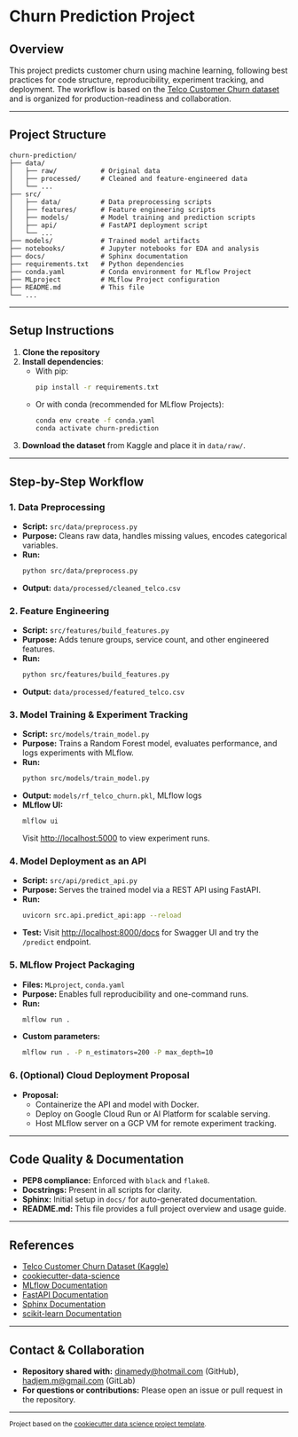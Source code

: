 # Churn Prediction Project

## Overview
This project predicts customer churn using machine learning, following best practices for code structure, reproducibility, experiment tracking, and deployment. The workflow is based on the [Telco Customer Churn dataset](https://www.kaggle.com/datasets/blastchar/telco-customer-churn) and is organized for production-readiness and collaboration.

---

## Project Structure
```
churn-prediction/
├── data/
│   ├── raw/           # Original data
│   ├── processed/     # Cleaned and feature-engineered data
│   └── ...
├── src/
│   ├── data/          # Data preprocessing scripts
│   ├── features/      # Feature engineering scripts
│   ├── models/        # Model training and prediction scripts
│   ├── api/           # FastAPI deployment script
│   └── ...
├── models/            # Trained model artifacts
├── notebooks/         # Jupyter notebooks for EDA and analysis
├── docs/              # Sphinx documentation
├── requirements.txt   # Python dependencies
├── conda.yaml         # Conda environment for MLflow Project
├── MLproject          # MLflow Project configuration
├── README.md          # This file
└── ...
```

---

## Setup Instructions

1. **Clone the repository**
2. **Install dependencies**:
   - With pip:
     ```bash
     pip install -r requirements.txt
     ```
   - Or with conda (recommended for MLflow Projects):
     ```bash
     conda env create -f conda.yaml
     conda activate churn-prediction
     ```
3. **Download the dataset** from Kaggle and place it in `data/raw/`.

---

## Step-by-Step Workflow

### 1. Data Preprocessing
- **Script:** `src/data/preprocess.py`
- **Purpose:** Cleans raw data, handles missing values, encodes categorical variables.
- **Run:**
  ```bash
  python src/data/preprocess.py
  ```
- **Output:** `data/processed/cleaned_telco.csv`

### 2. Feature Engineering
- **Script:** `src/features/build_features.py`
- **Purpose:** Adds tenure groups, service count, and other engineered features.
- **Run:**
  ```bash
  python src/features/build_features.py
  ```
- **Output:** `data/processed/featured_telco.csv`

### 3. Model Training & Experiment Tracking
- **Script:** `src/models/train_model.py`
- **Purpose:** Trains a Random Forest model, evaluates performance, and logs experiments with MLflow.
- **Run:**
  ```bash
  python src/models/train_model.py
  ```
- **Output:** `models/rf_telco_churn.pkl`, MLflow logs
- **MLflow UI:**
  ```bash
  mlflow ui
  ```
  Visit [http://localhost:5000](http://localhost:5000) to view experiment runs.

### 4. Model Deployment as an API
- **Script:** `src/api/predict_api.py`
- **Purpose:** Serves the trained model via a REST API using FastAPI.
- **Run:**
  ```bash
  uvicorn src.api.predict_api:app --reload
  ```
- **Test:**
  Visit [http://localhost:8000/docs](http://localhost:8000/docs) for Swagger UI and try the `/predict` endpoint.

### 5. MLflow Project Packaging
- **Files:** `MLproject`, `conda.yaml`
- **Purpose:** Enables full reproducibility and one-command runs.
- **Run:**
  ```bash
  mlflow run .
  ```
- **Custom parameters:**
  ```bash
  mlflow run . -P n_estimators=200 -P max_depth=10
  ```

### 6. (Optional) Cloud Deployment Proposal
- **Proposal:**
  - Containerize the API and model with Docker.
  - Deploy on Google Cloud Run or AI Platform for scalable serving.
  - Host MLflow server on a GCP VM for remote experiment tracking.

---

## Code Quality & Documentation
- **PEP8 compliance:** Enforced with `black` and `flake8`.
- **Docstrings:** Present in all scripts for clarity.
- **Sphinx:** Initial setup in `docs/` for auto-generated documentation.
- **README.md:** This file provides a full project overview and usage guide.

---

## References
- [Telco Customer Churn Dataset (Kaggle)](https://www.kaggle.com/datasets/blastchar/telco-customer-churn)
- [cookiecutter-data-science](https://drivendata.github.io/cookiecutter-data-science/)
- [MLflow Documentation](https://mlflow.org/docs/latest/index.html)
- [FastAPI Documentation](https://fastapi.tiangolo.com/)
- [Sphinx Documentation](https://www.sphinx-doc.org/en/master/)
- [scikit-learn Documentation](https://scikit-learn.org/stable/)

---

## Contact & Collaboration
- **Repository shared with:** dinamedy@hotmail.com (GitHub), hadjem.m@gmail.com (GitLab)
- **For questions or contributions:** Please open an issue or pull request in the repository.

---

<p><small>Project based on the <a target="_blank" href="https://drivendata.github.io/cookiecutter-data-science/">cookiecutter data science project template</a>.</small></p>
